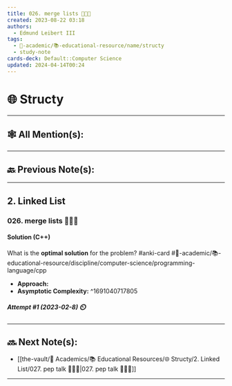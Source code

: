 ```yaml
---
title: 026. merge lists 👨🏽‍💻
created: 2023-08-22 03:18
authors:
  - Edmund Leibert III
tags:
  - 🔴-academic/📚-educational-resource/name/structy
  - study-note
cards-deck: Default::Computer Science
updated: 2024-04-14T00:24
---
```


# 🌐 Structy

---

## 🕸️ All Mention(s): 

---

## 🔙 Previous Note(s):

---

## 2. Linked List

### **026. merge lists 👨🏽‍💻**

#### Solution (C++)

What is the **optimal solution** for the problem? 
#anki-card #🔴-academic/📚-educational-resource/discipline/computer-science/programming-language/cpp
 - **Approach:**
- **Asymptotic Complexity:**
^1691040717805

##### **Attempt #1 (2023-02-8) ⏲️**


---

## 🔜 Next Note(s):
- [[the-vault/🔴 Academics/📚 Educational Resources/🌐 Structy/2. Linked List/027. pep talk 👨🏻‍🏫|027. pep talk 👨🏻‍🏫]]

---



